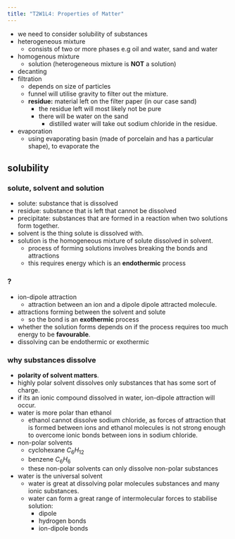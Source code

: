 ```yaml
---
title: "T2W1L4: Properties of Matter"
---
```

- we need to consider solubility of substances
- heterogeneous mixture
	- consists of two or more phases e.g oil and water, sand and water
- homogenous mixture
	- solution (heterogeneous mixture is **NOT** a solution)
- decanting
- filtration
	- depends on size of particles
	- funnel will utilise gravity to filter out the mixture.
	- **residue:** material left on the filter paper (in our case sand)
		- the residue left will most likely not be pure
		- there will be water on the sand
			- distilled water will take out sodium chloride in the residue.
- evaporation
	- using evaporating basin (made of porcelain and has a particular shape), to evaporate the

## solubility
### solute, solvent and solution
- solute: substance that is dissolved
- residue: substance that is left that cannot be dissolved
- precipitate: substances that are formed in a reaction when two solutions form together.
- solvent is the thing solute is dissolved with.
- solution is the homogeneous mixture of solute dissolved in solvent.
	- process of forming solutions involves breaking the bonds and attractions
	- this requires energy which is an **endothermic** process
### ?
- ion-dipole attraction
	- attraction between an ion and a dipole dipole attracted molecule.
- attractions forming between the solvent and solute
	- so the bond is an **exothermic** process
- whether the solution forms depends on if the process requires too much energy to be **favourable**.
- dissolving can be endothermic or exothermic
### why substances dissolve
- **polarity of solvent matters**.
- highly polar solvent dissolves only substances that has some sort of charge.
- if its an ionic compound dissolved in water, ion-dipole attraction will occur.
- water is more polar than ethanol
	- ethanol cannot dissolve sodium chloride, as forces of attraction that is formed between ions and ethanol molecules is not strong enough to overcome ionic bonds between ions in sodium chloride.
- non-polar solvents
	- cyclohexane $C_{6}H_{12}$
	- benzene $C_{6}H_{6}$
	- these non-polar solvents can only dissolve non-polar substances
- water is the universal solvent
	- water is great at dissolving polar molecules substances and many ionic substances.
	- water can form a great range of intermolecular forces to stabilise solution:
		- dipole
		- hydrogen bonds
		- ion-dipole bonds